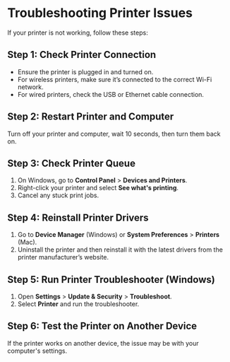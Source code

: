 # Troubleshooting Printer Issues

If your printer is not working, follow these steps:

## Step 1: Check Printer Connection
- Ensure the printer is plugged in and turned on.
- For wireless printers, make sure it’s connected to the correct Wi-Fi network.
- For wired printers, check the USB or Ethernet cable connection.

## Step 2: Restart Printer and Computer
Turn off your printer and computer, wait 10 seconds, then turn them back on.

## Step 3: Check Printer Queue
1. On Windows, go to **Control Panel** > **Devices and Printers**.
2. Right-click your printer and select **See what's printing**.
3. Cancel any stuck print jobs.

## Step 4: Reinstall Printer Drivers
1. Go to **Device Manager** (Windows) or **System Preferences** > **Printers** (Mac).
2. Uninstall the printer and then reinstall it with the latest drivers from the printer manufacturer’s website.

## Step 5: Run Printer Troubleshooter (Windows)
1. Open **Settings** > **Update & Security** > **Troubleshoot**.
2. Select **Printer** and run the troubleshooter.

## Step 6: Test the Printer on Another Device
If the printer works on another device, the issue may be with your computer's settings.
